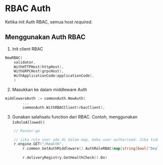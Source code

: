 # RBAC Auth

Ketika init Auth RBAC, semua host *required*.

## Menggunakan Auth RBAC
1. Init client RBAC
```Go
NewRBAC(
    validator, 
    WithHTTPHost(httpHost),
    WithGRPCHost(grpcHost),
    WithApplicationCode(applicationCode),
    )
```

2. Masukkan ke dalam middleware Auth
```Go
middlewareAuth := commonAuth.NewAuth(
		...
		commonAuth.WithRBACClient(rbacClient),
```

3. Gunakan salahsatu function dari RBAC. Contoh, menggunakan `IsRoleAllowed()`
```Go
    // Router.go

    // jika role user ada di dalam map, maka user authorized. Jika tidak, return error 401
    r.engine.GET("/health",
		r.common.GetAuthMiddleware().AuthRoleRBAC(map[string]bool{"Dealer Consultant": true}, "111"),
        
		r.deliveryRegistry.GetHealthCheck().Do)
```
